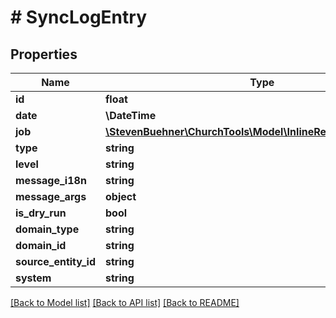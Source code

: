 # # SyncLogEntry

## Properties

Name | Type | Description | Notes
------------ | ------------- | ------------- | -------------
**id** | **float** |  |
**date** | **\DateTime** |  |
**job** | [**\StevenBuehner\ChurchTools\Model\InlineResponse200111Job**](InlineResponse200111Job.md) |  |
**type** | **string** |  |
**level** | **string** |  |
**message_i18n** | **string** |  | [optional]
**message_args** | **object** |  | [optional]
**is_dry_run** | **bool** |  |
**domain_type** | **string** |  |
**domain_id** | **string** |  |
**source_entity_id** | **string** |  |
**system** | **string** |  |

[[Back to Model list]](../../README.md#models) [[Back to API list]](../../README.md#endpoints) [[Back to README]](../../README.md)
